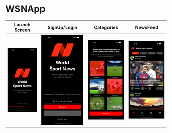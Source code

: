# WSNApp


| Launch Screen | SignUp/Login  |   Categories  |   NewsFeed    |
| --------------|---------------|---------------|---------------|
|  ![](10.png)  |  ![](20.png)  |  ![](30.png)  |  ![](40.png)  |



